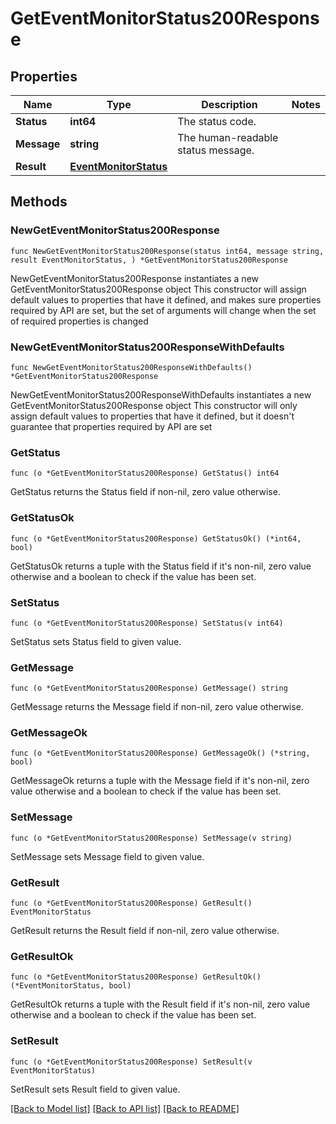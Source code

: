 # GetEventMonitorStatus200Response

## Properties

Name | Type | Description | Notes
------------ | ------------- | ------------- | -------------
**Status** | **int64** | The status code. | 
**Message** | **string** | The human-readable status message. | 
**Result** | [**EventMonitorStatus**](EventMonitorStatus.md) |  | 

## Methods

### NewGetEventMonitorStatus200Response

`func NewGetEventMonitorStatus200Response(status int64, message string, result EventMonitorStatus, ) *GetEventMonitorStatus200Response`

NewGetEventMonitorStatus200Response instantiates a new GetEventMonitorStatus200Response object
This constructor will assign default values to properties that have it defined,
and makes sure properties required by API are set, but the set of arguments
will change when the set of required properties is changed

### NewGetEventMonitorStatus200ResponseWithDefaults

`func NewGetEventMonitorStatus200ResponseWithDefaults() *GetEventMonitorStatus200Response`

NewGetEventMonitorStatus200ResponseWithDefaults instantiates a new GetEventMonitorStatus200Response object
This constructor will only assign default values to properties that have it defined,
but it doesn't guarantee that properties required by API are set

### GetStatus

`func (o *GetEventMonitorStatus200Response) GetStatus() int64`

GetStatus returns the Status field if non-nil, zero value otherwise.

### GetStatusOk

`func (o *GetEventMonitorStatus200Response) GetStatusOk() (*int64, bool)`

GetStatusOk returns a tuple with the Status field if it's non-nil, zero value otherwise
and a boolean to check if the value has been set.

### SetStatus

`func (o *GetEventMonitorStatus200Response) SetStatus(v int64)`

SetStatus sets Status field to given value.


### GetMessage

`func (o *GetEventMonitorStatus200Response) GetMessage() string`

GetMessage returns the Message field if non-nil, zero value otherwise.

### GetMessageOk

`func (o *GetEventMonitorStatus200Response) GetMessageOk() (*string, bool)`

GetMessageOk returns a tuple with the Message field if it's non-nil, zero value otherwise
and a boolean to check if the value has been set.

### SetMessage

`func (o *GetEventMonitorStatus200Response) SetMessage(v string)`

SetMessage sets Message field to given value.


### GetResult

`func (o *GetEventMonitorStatus200Response) GetResult() EventMonitorStatus`

GetResult returns the Result field if non-nil, zero value otherwise.

### GetResultOk

`func (o *GetEventMonitorStatus200Response) GetResultOk() (*EventMonitorStatus, bool)`

GetResultOk returns a tuple with the Result field if it's non-nil, zero value otherwise
and a boolean to check if the value has been set.

### SetResult

`func (o *GetEventMonitorStatus200Response) SetResult(v EventMonitorStatus)`

SetResult sets Result field to given value.



[[Back to Model list]](../README.md#documentation-for-models) [[Back to API list]](../README.md#documentation-for-api-endpoints) [[Back to README]](../README.md)


